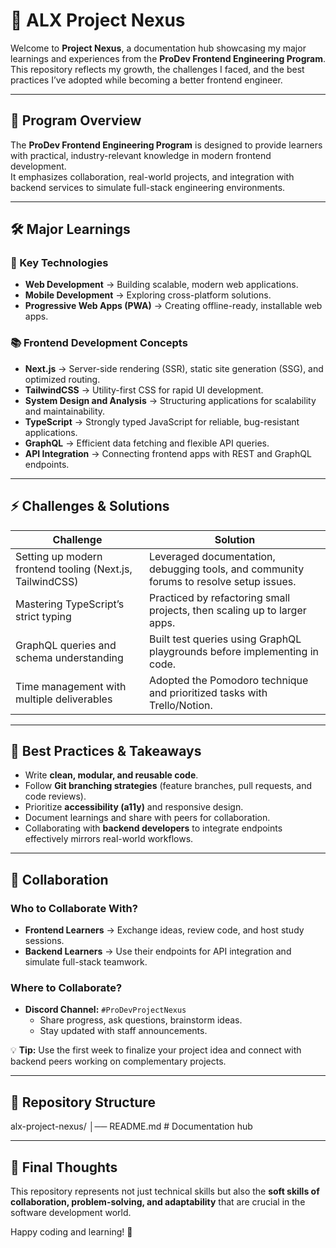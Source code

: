 # 🚀 ALX Project Nexus

Welcome to **Project Nexus**, a documentation hub showcasing my major learnings and experiences from the **ProDev Frontend Engineering Program**.  
This repository reflects my growth, the challenges I faced, and the best practices I’ve adopted while becoming a better frontend engineer.  

---

## 📖 Program Overview

The **ProDev Frontend Engineering Program** is designed to provide learners with practical, industry-relevant knowledge in modern frontend development.  
It emphasizes collaboration, real-world projects, and integration with backend services to simulate full-stack engineering environments.  

---

## 🛠️ Major Learnings

### 🔑 Key Technologies
- **Web Development** → Building scalable, modern web applications.  
- **Mobile Development** → Exploring cross-platform solutions.  
- **Progressive Web Apps (PWA)** → Creating offline-ready, installable web apps.  

### 📚 Frontend Development Concepts
- **Next.js** → Server-side rendering (SSR), static site generation (SSG), and optimized routing.  
- **TailwindCSS** → Utility-first CSS for rapid UI development.  
- **System Design and Analysis** → Structuring applications for scalability and maintainability.  
- **TypeScript** → Strongly typed JavaScript for reliable, bug-resistant applications.  
- **GraphQL** → Efficient data fetching and flexible API queries.  
- **API Integration** → Connecting frontend apps with REST and GraphQL endpoints.  

---

## ⚡ Challenges & Solutions

| Challenge | Solution |
|-----------|----------|
| Setting up modern frontend tooling (Next.js, TailwindCSS) | Leveraged documentation, debugging tools, and community forums to resolve setup issues. |
| Mastering TypeScript’s strict typing | Practiced by refactoring small projects, then scaling up to larger apps. |
| GraphQL queries and schema understanding | Built test queries using GraphQL playgrounds before implementing in code. |
| Time management with multiple deliverables | Adopted the Pomodoro technique and prioritized tasks with Trello/Notion. |

---

## 🌟 Best Practices & Takeaways

- Write **clean, modular, and reusable code**.  
- Follow **Git branching strategies** (feature branches, pull requests, and code reviews).  
- Prioritize **accessibility (a11y)** and responsive design.  
- Document learnings and share with peers for collaboration.  
- Collaborating with **backend developers** to integrate endpoints effectively mirrors real-world workflows.  

---

## 🤝 Collaboration

### Who to Collaborate With?
- **Frontend Learners** → Exchange ideas, review code, and host study sessions.  
- **Backend Learners** → Use their endpoints for API integration and simulate full-stack teamwork.  

### Where to Collaborate?
- **Discord Channel:** `#ProDevProjectNexus`  
  - Share progress, ask questions, brainstorm ideas.  
  - Stay updated with staff announcements.  

💡 **Tip:** Use the first week to finalize your project idea and connect with backend peers working on complementary projects.  

---

## 📂 Repository Structure

alx-project-nexus/
│── README.md # Documentation hub


---

## 🎯 Final Thoughts
This repository represents not just technical skills but also the **soft skills of collaboration, problem-solving, and adaptability** that are crucial in the software development world.  

Happy coding and learning! 🚀
